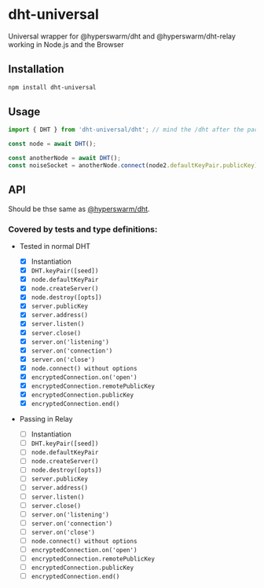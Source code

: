 # dht-universal

Universal wrapper for @hyperswarm/dht and @hyperswarm/dht-relay working in Node.js and the Browser

## Installation

```sh
npm install dht-universal
```

## Usage

```js
import { DHT } from 'dht-universal/dht'; // mind the /dht after the package name

const node = await DHT();

const anotherNode = await DHT();
const noiseSocket = anotherNode.connect(node2.defaultKeyPair.publicKey);
```

## API

Should be thse same as [@hyperswarm/dht](https://github.com/hyperswarm/dht#api).

### Covered by tests and type definitions:

- Tested in normal DHT

  - [x] Instantiation
  - [x] `DHT.keyPair([seed])`
  - [x] `node.defaultKeyPair`
  - [x] `node.createServer()`
  - [x] `node.destroy([opts])`
  - [x] `server.publicKey`
  - [x] `server.address()`
  - [x] `server.listen()`
  - [x] `server.close()`
  - [x] `server.on('listening')`
  - [x] `server.on('connection')`
  - [x] `server.on('close')`
  - [x] `node.connect() without options`
  - [x] `encryptedConnection.on('open')`
  - [x] `encryptedConnection.remotePublicKey`
  - [x] `encryptedConnection.publicKey`
  - [x] `encryptedConnection.end()`

- Passing in Relay

  - [ ] Instantiation
  - [ ] `DHT.keyPair([seed])`
  - [ ] `node.defaultKeyPair`
  - [ ] `node.createServer()`
  - [ ] `node.destroy([opts])`
  - [ ] `server.publicKey`
  - [ ] `server.address()`
  - [ ] `server.listen()`
  - [ ] `server.close()`
  - [ ] `server.on('listening')`
  - [ ] `server.on('connection')`
  - [ ] `server.on('close')`
  - [ ] `node.connect() without options`
  - [ ] `encryptedConnection.on('open')`
  - [ ] `encryptedConnection.remotePublicKey`
  - [ ] `encryptedConnection.publicKey`
  - [ ] `encryptedConnection.end()`
